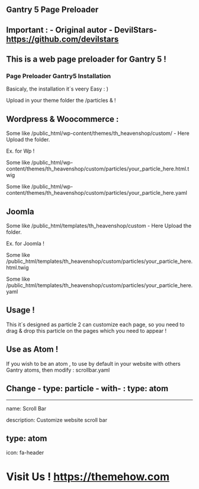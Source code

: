 ## Gantry 5 Page Preloader
 
 ## Important : - Original autor - DevilStars- https://github.com/devilstars
 
 ## This is a web page preloader for Gantry 5 ! 

###   Page Preloader Gantry5 Installation

Basicaly, the installation it´s veery Easy : )

Upload in your theme folder the /particles &  !

## Wordpress & Woocommerce : 

Some like /public_html/wp-content/themes/th_heavenshop/custom/  - Here Upload the folder.

Ex. for Wp !

Some like /public_html/wp-content/themes/th_heavenshop/custom/particles/your_particle_here.html.twig 

Some like /public_html/wp-content/themes/th_heavenshop/custom/particles/your_particle_here.yaml  

## Joomla 

Some like /public_html/templates/th_heavenshop/custom  - Here Upload the folder.

Ex. for Joomla !

Some like /public_html/templates/th_heavenshop/custom/particles/your_particle_here.html.twig 

Some like /public_html/templates/th_heavenshop/custom/particles/your_particle_here.yaml  

## Usage !

This it´s designed as particle 2 can customize each page, so you need to drag & drop this particle on the pages which you need to appear !

## Use as Atom !

If you wish to be an atom , to use by default in your website with others Gantry atoms, then modify : scrollbar.yaml

 ## Change -  type: particle - with- : type: atom 

_____________________________________
 name: Scroll Bar
 
description: Customize website scroll bar

## type: atom

icon: fa-header

#  Visit Us ! https://themehow.com
